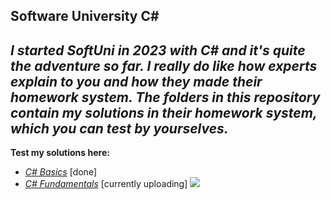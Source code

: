 ## Software University C#
***I started SoftUni in 2023 with C# and it's quite the adventure so far. I really do like how experts explain to you and how they made their homework system.
The folders in this repository contain my solutions in their homework system, which you can test by yourselves.***
---
**Test my solutions here:**
 - *[C# Basics](https://judge.softuni.org/Contests#!/List/ByCategory/245/CSharp-Basics)* [done]
 - *[C# Fundamentals](https://judge.softuni.org/Contests#!/List/ByCategory/149/CSharp-Fundamentals)* [currently uploading]
   <img src="https://softuni.foundation/wp-content/uploads/2017/08/SoftUni_Foundation_Logo_Oneline-1.png">
